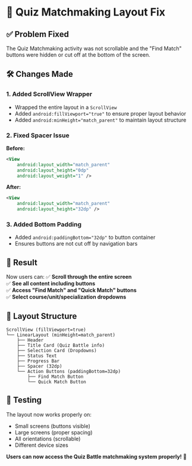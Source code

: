 # 🔧 Quiz Matchmaking Layout Fix

## ✅ **Problem Fixed**

The Quiz Matchmaking activity was not scrollable and the "Find Match" buttons were hidden or cut off at the bottom of the screen.

## 🛠️ **Changes Made**

### **1. Added ScrollView Wrapper**
- Wrapped the entire layout in a `ScrollView` 
- Added `android:fillViewport="true"` to ensure proper layout behavior
- Added `android:minHeight="match_parent"` to maintain layout structure

### **2. Fixed Spacer Issue**
**Before:**
```xml
<View
    android:layout_width="match_parent"
    android:layout_height="0dp"
    android:layout_weight="1" />
```

**After:**
```xml
<View
    android:layout_width="match_parent"
    android:layout_height="32dp" />
```

### **3. Added Bottom Padding**
- Added `android:paddingBottom="32dp"` to button container
- Ensures buttons are not cut off by navigation bars

## 🎯 **Result**

Now users can:
✅ **Scroll through the entire screen**  
✅ **See all content including buttons**  
✅ **Access "Find Match" and "Quick Match" buttons**  
✅ **Select course/unit/specialization dropdowns**  

## 📱 **Layout Structure**

```
ScrollView (fillViewport=true)
└── LinearLayout (minHeight=match_parent)
    ├── Header
    ├── Title Card (Quiz Battle info)
    ├── Selection Card (Dropdowns)
    ├── Status Text
    ├── Progress Bar
    ├── Spacer (32dp)
    └── Action Buttons (paddingBottom=32dp)
        ├── Find Match Button
        └── Quick Match Button
```

## 🚀 **Testing**

The layout now works properly on:
- Small screens (buttons visible)
- Large screens (proper spacing)
- All orientations (scrollable)
- Different device sizes

**Users can now access the Quiz Battle matchmaking system properly!** 🎉
